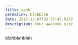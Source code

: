 ```yaml
---
title: yeah
permalink: blahblah
date: 2017-12-07T05:59:47.033Z
description: Your awesome site
---
```

blahblahblah
